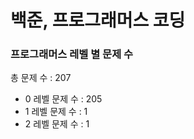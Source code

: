 # 백준, 프로그래머스 코딩
### 프로그래머스 레벨 별 문제 수
총 문제 수 : 207
- 0 레벨 문제 수 : 205
- 1 레벨 문제 수 : 1
- 2 레벨 문제 수 : 1

